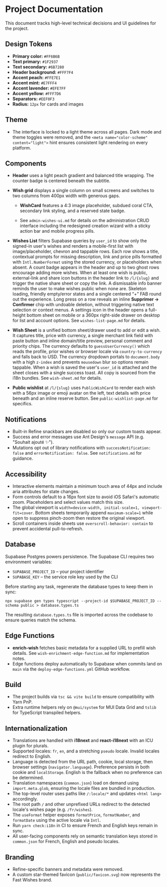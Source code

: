 # Project Documentation

This document tracks high-level technical decisions and UI guidelines for the project.

## Design Tokens
- **Primary color:** `#FF6B6B`
- **Text primary:** `#1F2937`
- **Text secondary:** `#6B7280`
- **Header background:** `#FFF7F4`
- **Accent peach:** `#FFE7E1`
- **Accent mint:** `#E7FFF4`
- **Accent lavender:** `#EFE7FF`
- **Accent yellow:** `#FFF7D6`
- **Separators:** `#EEF0F3`
- **Radius:** `12px` for cards and images

## Theme
- The interface is locked to a light theme across all pages. Dark mode and theme toggles were removed, and the `<meta name="color-scheme" content="light">` hint ensures consistent light rendering on every platform.

## Components
- **Header** uses a light peach gradient and balanced title wrapping. The counter badge is centered beneath the subtitle.
- **Wish grid** displays a single column on small screens and switches to two columns from 400px width with generous gaps.
  - **WishCard** features a 4:3 image placeholder, subdued coral CTA, secondary link styling, and a reserved state badge.

  - See `admin-wishes-ui.md` for details on the administration CRUD interface including the redesigned creation wizard with a sticky action bar and mobile progress pills.
- **Wishes List** filters Supabase queries by `user_id` to show only the signed-in user's wishes and renders a mobile-first list with image/placeholder, chevron and tappable rows. Each row shows a title, contextual prompts for missing description, link and price pills formatted with `Intl.NumberFormat` using the stored currency, or placeholders when absent. A count badge appears in the header and up to two ghost rows encourage adding more wishes. When at least one wish is public, external-link and share icon buttons in the header link to `/l/{slug}` and trigger the native share sheet or copy the link. A dismissable info banner reminds the user to make wishes public when none are. Skeleton loading, friendly empty/error states and a single centered “+” FAB round out the experience. Long press on a row reveals an inline **Supprimer → Confirmer** chip with undoable deletion, without triggering native text selection or context menus. A settings icon in the header opens a full-height bottom sheet on mobile or a 360px right-side drawer on desktop for list and account options. See `wishes-list-page.md` for details.

- **Wish Sheet** is a unified bottom sheet/drawer used to add or edit a wish. It captures title, price with currency, a single merchant link field with paste button and inline domain/title preview, personal comment and priority chips. The currency defaults to `guessUserCurrency()` which reads the profile, prior wishes or browser locale via `country-to-currency` and falls back to USD. The currency dropdown portals to `document.body` with a high `z-index` and prevents `mousedown` blur so options remain tappable. When a wish is saved the user's `user_id` is attached and the sheet closes with a single success toast. All copy is sourced from the i18n bundles. See `wish-sheet.md` for details.
- **Public wishlist** at `/l/{slug}` uses `PublicWishCard` to render each wish with a 56px image or emoji avatar on the left, text details with price beneath and an inline reserve button. See `public-wishlist-page.md` for specifics.

## Notifications
- Built-in Refine snackbars are disabled so only our custom toasts appear.
- Success and error messages use Ant Design's `message` API (e.g. "Souhait ajouté ✨").
- Mutations opt out of library notifications with `successNotification: false` and `errorNotification: false`. See `notifications.md` for guidance.

## Accessibility
- Interactive elements maintain a minimum touch area of 44px and include aria attributes for state changes.
- Form controls default to a 16px font size to avoid iOS Safari's automatic zoom. Placeholders and select values match this size.
- The global viewport is `width=device-width, initial-scale=1, viewport-fit=cover`. Bottom sheets temporarily append `maximum-scale=1` while open to suppress pinch-zoom then restore the original viewport.
- Scroll containers inside sheets use `overscroll-behavior: contain` to prevent accidental pull-to-refresh.

## Database
Supabase Postgres powers persistence. The Supabase CLI requires two environment variables:

- `SUPABASE_PROJECT_ID` – your project identifier
- `SUPABASE_KEY` – the service role key used by the CLI

Before starting any task, regenerate the database types to keep them in sync:

`npx supabase gen types typescript --project-id $SUPABASE_PROJECT_ID --schema public > database.types.ts`

The resulting `database.types.ts` file is imported across the codebase to ensure queries match the schema.

## Edge Functions
- **enrich-wish** fetches basic metadata for a supplied URL to prefill wish details. See `wish-enrichment-edge-function.md` for implementation notes.
- Edge functions deploy automatically to Supabase when commits land on `main` via the `deploy-edge-functions.yml` GitHub workflow.

## Build
- The project builds via `tsc && vite build` to ensure compatibility with Yarn PnP.
- Extra runtime helpers rely on `@mui/system` for MUI Data Grid and `tslib` for TypeScript transpiled helpers.

## Internationalization
- Translations are handled with **i18next** and **react-i18next** with an ICU plugin for plurals.
- Supported locales: `fr`, `en`, and a stretching `pseudo` locale. Invalid locales redirect to English.
- Language is detected from the URL path, cookie, local storage, then browser settings (`navigator.language`). Preference persists in both cookie and `localStorage`. English is the fallback when no preference can be determined.
- Translation namespaces (`common.json`) load on demand using `import.meta.glob`, ensuring the locale files are bundled in production.
- The top-level router uses paths like `/:locale/*` and updates `<html lang>` accordingly.
- The root path `/` and other unprefixed URLs redirect to the detected locale's wishes page (e.g. `/fr/wishes`).
- The `useFormat` helper exposes `formatPrice`, `formatNumber`, and `formatDate` using the active locale via `Intl`.
- Run `yarn check:i18n` in CI to ensure French and English keys remain in sync.
- All user-facing components rely on semantic translation keys stored in `common.json` for French, English and pseudo locales.

## Branding
- Refine-specific banners and metadata were removed.
- A custom star-themed favicon (`public/favicon.svg`) now represents the Fast Wishes brand.

